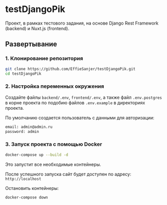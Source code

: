 # testDjangoPik

Проект, в рамках тестового задания, на основе Django Rest Framework (backend) и Nuxt.js (frontend).

## Развертывание

### 1. Клонирование репозитория

```bash
git clone https://github.com/EffieSanjer/testDjangoPik.git
cd testDjangoPik
```

### 2. Настройка переменных окружения

Создайте файлы `backend/.env`, `frontend/.env`, а также файл `.env.postgres` в корне проекта по подобию файлов `.env.example` в директориях проекта.

По умолчанию создается пользователь с данными для авторизации:

```bash
email: admin@admin.ru
password: admin
```

### 3. Запуск проекта с помощью Docker

```bash
docker-compose up --build -d
```

Это запустит все необходимые контейнеры.

После успешного запуска сайт будет доступен по адресу: `http://localhost`

Остановить контейнеры:

```bash
docker-compose down
```
